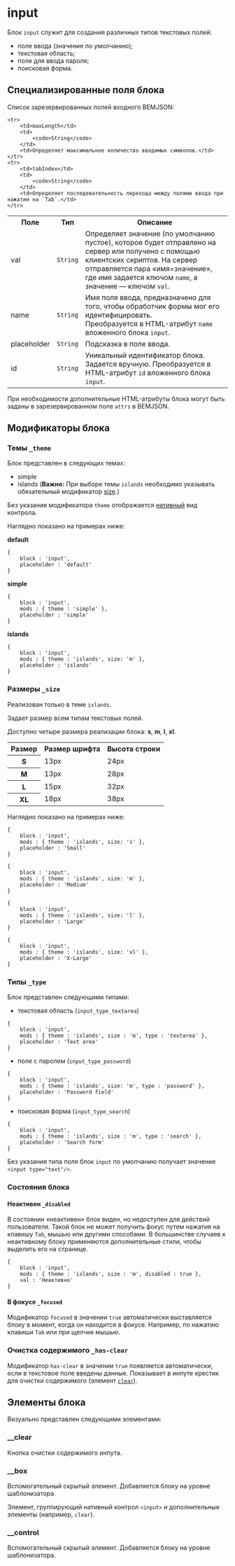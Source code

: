 # input

Блок `input` служит для создания различных типов текстовых полей:

* поле ввода (значение по умолчанию);
* текстовая область;
* поле для ввода пароля;
* поисковая форма.

## Специализированные поля блока

Список зарезервированных полей входного BEMJSON:

<table>
    <tr>
        <th>Поле</th>
        <th>Тип</th>
        <th>Описание</th>
    </tr>
    <tr>
        <td>val</td>
        <td>
            <code>String</code>
        </td>
        <td>Определяет значение (по умолчанию пустое), которое будет отправлено на сервер или получено с помощью клиентских скриптов. На сервер отправляется пара «имя=значение», где имя задается ключом <code>name</code>, а значение — ключом <code>val</code>.</td>
    </tr>
    <tr>
        <td>name</td>
        <td>
            <code>String</code>
        </td>
        <td>Имя поля ввода, предназначено для того, чтобы обработчик формы мог его идентифицировать.
            <br>Преобразуется в HTML-атрибут <code>name</code> вложенного блока <code>input</code>.</td>
    </tr>
    <tr>
        <td>placeholder</td>
        <td>
            <code>String</code>
        </td>
        <td>Подсказка в поле ввода.</td>
    </tr>
    <tr>
        <td>id</td>
        <td>
            <code>String</code>
        </td>
        <td>Уникальный идентификатор блока. Задается вручную. Преобразуется в HTML-атрибут <code>id</code> вложенного блока <code>input</code>.</td>
    </tr>

    <tr>
        <td>maxLength</td>
        <td>
            <code>String</code>
        </td>
        <td>Определяет максимальное количество вводимых символов.</td>
    </tr>
    <tr>
        <td>tabIndex</td>
        <td>
            <code>String</code>
        </td>
        <td>Определяет последовательность перехода между полями ввода при нажатии на `Tab`.</td>
    </tr>
</table>

При необходимости дополнительные HTML-атрибуты блока могут быть заданы в зарезервированном поле `attrs` в BEMJSON.

## Модификаторы блока

### Темы `_theme`

Блок представлен в следующих темах:

 * simple
 * islands (**Важно:** При выборе темы `islands` необходимо указывать обязательный модификатор [size](#size).)

Без указания модификатора `theme` отображается [нативный](#native) вид контрола.

Наглядно показано на примерах ниже:

<a name="native"></a>
**default**

```bemjson
{
    block : 'input',
    placeholder : 'default'
}
```

**simple**

```bemjson
{
    block : 'input',
    mods : { theme : 'simple' },
    placeholder : 'simple'
}
```

**islands**

```bemjson
{
    block : 'input',
    mods : { theme : 'islands', size: 'm' },
    placeholder : 'islands'
}
```

### Размеры `_size`

Реализован только в теме `islands`.

Задает размер всем типам текстовых полей.

Доступно четыре размера реализации блока: **s**, **m**, **l**, **xl**.

<table>
    <tr>
        <th>Размер</th>
        <th>Размер шрифта</th>
        <th>Высота строки</th>
    </tr>
    <tr>
        <th>S</th>
        <td>13px</td>
        <td>24px</td>
    </tr>
    <tr>
        <th>M</th>
        <td>13px</td>
        <td>28px</td>
    </tr>
    <tr>
        <th>L</th>
        <td>15px</td>
        <td>32px</td>
    </tr>
    <tr>
        <th>XL</th>
        <td>18px</td>
        <td>38px</td>
    </tr>
</table>

Наглядно показано на примерах ниже:

```bemjson
{
    block : 'input',
    mods : { theme : 'islands', size: 's' },
    placeholder : 'Small'
}
```

```bemjson
{
    block : 'input',
    mods : { theme : 'islands', size: 'm' },
    placeholder : 'Medium'
}
```

```bemjson
{
    block : 'input',
    mods : { theme : 'islands', size: 'l' },
    placeholder : 'Large'
}
```

```bemjson
{
    block : 'input',
    mods : { theme : 'islands', size: 'xl' },
    placeholder : 'X-Large'
}
```

### Типы `_type`

Блок представлен следующими типами:

* текстовая область (`input_type_textarea`)

```bemjson
{
    block : 'input',
    mods : { theme : 'islands', size : 'm', type : 'textarea' },
    placeholder : 'Text area'
}
```

* поле с паролем (`input_type_password`)

```bemjson
{
    block : 'input',
    mods : { theme : 'islands', size: 'm', type : 'password' },
    placeholder : 'Password field'
}
```

* поисковая форма (`input_type_search`)

```bemjson
{
    block : 'input',
    mods : { theme : 'islands', size : 'm', type : 'search' },
    placeholder : 'Search form'
}
```

Без указания типа поля блок `input` по умолчанию получает значение `<input type="text"/>`.

### Состояния блока

#### Неактивен `_disabled`

В состоянии «неактивен» блок виден, но недоступен для действий пользователя. Такой блок не может получить фокус путем нажатия на клавишу `Tab`, мышью или другими способами. В большинстве случаев к неактивному блоку применяются дополнительные стили, чтобы выделить его на странице.

```bemjson
{
    block : 'input',
    mods : { theme : 'islands', size : 'm', disabled : true },
    val : 'Неактивно'
}
```

#### В фокусе `_focused`

Модификатор `focused` в значении `true` автоматически выставляется блоку в момент, когда он находится в фокусе. Например, по нажатию клавиши `Tab` или при щелчке мышью.

### Очистка содержимого `_has-clear`

Модификатор `has-clear` в значении `true` появляется автоматически, если в текстовое поле введены данные. Показывает в инпуте крестик для очистки содержимого (элемент [`clear`](#clear_elem)).

## Элементы блока

Визуально представлен следующими элементами:

<a name="clear_elem"></a>
### __clear

Кнопка очистки содержимого инпута.

### __box

Вспомогательный скрытый элемент. Добавляется блоку на уровне шаблонизатора.

Элемент, группирующий нативный контрол `<input>` и дополнительные элементы (например, `clear`).

### __control

Вспомогательный скрытый элемент. Добавляется блоку на уровне шаблонизатора.

